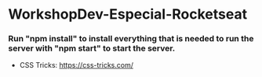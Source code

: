 # WorkshopDev-Especial-Rocketseat

### Run "npm install" to install everything that is needed to run the server with "npm start" to start the server.

- CSS Tricks: https://css-tricks.com/